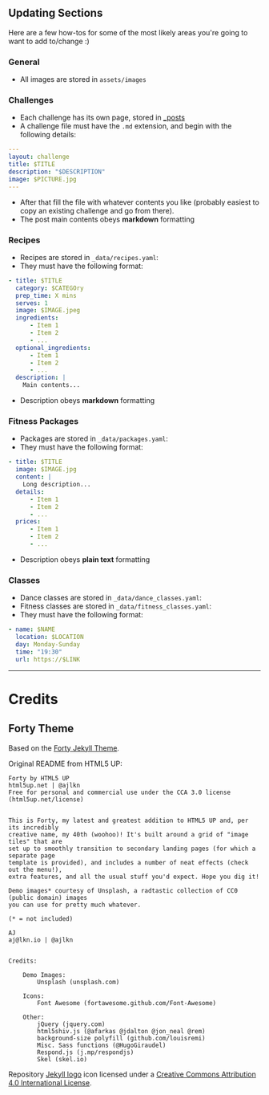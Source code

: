 ## Updating Sections

Here are a few how-tos for some of the most likely areas you're going to want to add to/change :)

### General

- All images are stored in `assets/images`

### Challenges

- Each challenge has its own page, stored in [_posts](./_posts/)
- A challenge file must have the `.md` extension, and begin with the following details:
```yaml
---
layout: challenge
title: $TITLE
description: "$DESCRIPTION"
image: $PICTURE.jpg
---
```
- After that fill the file with whatever contents you like (probably easiest to copy an existing challenge and go from there).
- The post main contents obeys **markdown** formatting

### Recipes

- Recipes are stored in `_data/recipes.yaml`:
- They must have the following format:
```yaml
- title: $TITLE
  category: $CATEGOry
  prep_time: X mins
  serves: 1
  image: $IMAGE.jpeg
  ingredients:
      - Item 1
      - Item 2
      - ...
  optional_ingredients:
      - Item 1
      - Item 2
      - ...
  description: |
    Main contents...
```
- Description obeys **markdown** formatting

### Fitness Packages

- Packages are stored in `_data/packages.yaml`:
- They must have the following format:
```yaml
- title: $TITLE
  image: $IMAGE.jpg
  content: |
    Long description...
  details: 
      - Item 1
      - Item 2
      - ...
  prices:
      - Item 1
      - Item 2
      - ...
```
- Description obeys **plain text** formatting

### Classes


- Dance classes are stored in `_data/dance_classes.yaml`:
- Fitness classes are stored in `_data/fitness_classes.yaml`:
- They must have the following format:
```yaml
- name: $NAME
  location: $LOCATION
  day: Monday-Sunday
  time: "19:30"
  url: https://$LINK
```

---

# Credits

## Forty Theme

Based on the [Forty Jekyll Theme](https://github.com/andrewbanchich/forty-jekyll-theme).

Original README from HTML5 UP:

```
Forty by HTML5 UP
html5up.net | @ajlkn
Free for personal and commercial use under the CCA 3.0 license (html5up.net/license)


This is Forty, my latest and greatest addition to HTML5 UP and, per its incredibly
creative name, my 40th (woohoo)! It's built around a grid of "image tiles" that are
set up to smoothly transition to secondary landing pages (for which a separate page
template is provided), and includes a number of neat effects (check out the menu!),
extra features, and all the usual stuff you'd expect. Hope you dig it!

Demo images* courtesy of Unsplash, a radtastic collection of CC0 (public domain) images
you can use for pretty much whatever.

(* = not included)

AJ
aj@lkn.io | @ajlkn


Credits:

	Demo Images:
		Unsplash (unsplash.com)

	Icons:
		Font Awesome (fortawesome.github.com/Font-Awesome)

	Other:
		jQuery (jquery.com)
		html5shiv.js (@afarkas @jdalton @jon_neal @rem)
		background-size polyfill (github.com/louisremi)
		Misc. Sass functions (@HugoGiraudel)
		Respond.js (j.mp/respondjs)
		Skel (skel.io)
```

Repository [Jekyll logo](https://github.com/jekyll/brand) icon licensed under a [Creative Commons Attribution 4.0 International License](http://choosealicense.com/licenses/cc-by-4.0/).
